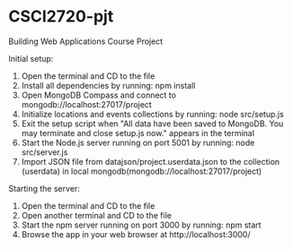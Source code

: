 # CSCI2720-pjt
Building Web Applications Course Project

Initial setup:
1. Open the terminal and CD to the file
2. Install all dependencies by running: npm install
3. Open MongoDB Compass and connect to mongodb://localhost:27017/project
4. Initialize locations and events collections by running: node src/setup.js
5. Exit the setup script when "All data have been saved to MongoDB. You may terminate and close setup.js now." appears in the terminal
6. Start the Node.js server running on port 5001 by running: node src/server.js
7. Import JSON file from datajson/project.userdata.json to the collection (userdata) in local        mongodb(mongodb://localhost:27017/project)

Starting the server:
1. Open the terminal and CD to the file
3. Open another terminal and CD to the file
4. Start the npm server running on port 3000 by running: npm start
5. Browse the app in your web browser at http://localhost:3000/
